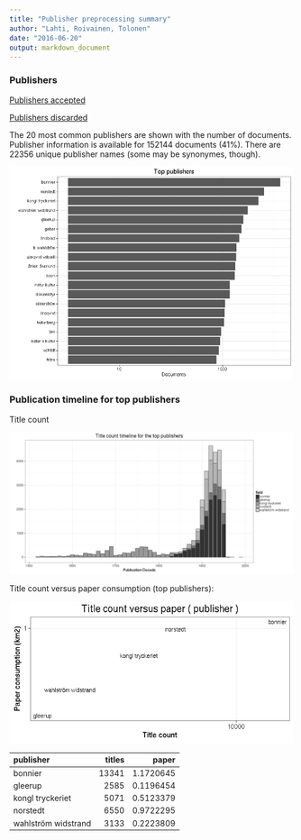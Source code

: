 ```yaml
---
title: "Publisher preprocessing summary"
author: "Lahti, Roivainen, Tolonen"
date: "2016-06-20"
output: markdown_document
---
```



### Publishers

[Publishers accepted](output.tables/publisher_accepted.csv)

[Publishers discarded](output.tables/publisher_discarded.csv)



The 20 most common publishers are shown with the number of documents. Publisher information is available for 152144 documents (41%). There are 22356 unique publisher names (some may be synonymes, though).


![plot of chunk summarypublisher2](figure/summarypublisher2-1.png)

### Publication timeline for top publishers

Title count

![plot of chunk summaryTop10pubtimeline](figure/summaryTop10pubtimeline-1.png)



Title count versus paper consumption (top publishers):

![plot of chunk publishertitlespapers](figure/publishertitlespapers-1.png)

|publisher           | titles|     paper|
|:-------------------|------:|---------:|
|bonnier             |  13341| 1.1720645|
|gleerup             |   2585| 0.1196454|
|kongl tryckeriet    |   5071| 0.5123379|
|norstedt            |   6550| 0.9722295|
|wahlström widstrand |   3133| 0.2223809|
